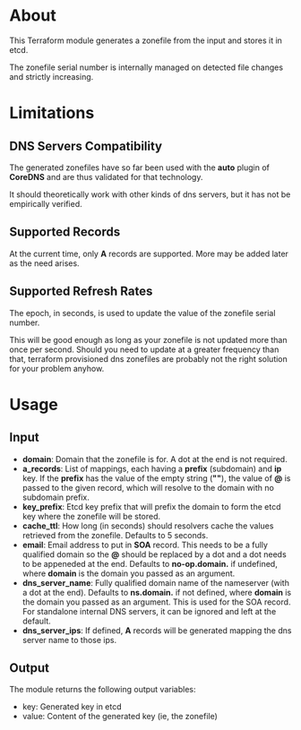 # About

This Terraform module generates a zonefile from the input and stores it in etcd.

The zonefile serial number is internally managed on detected file changes and strictly increasing. 

# Limitations

## DNS Servers Compatibility

The generated zonefiles have so far been used with the **auto** plugin of **CoreDNS** and are thus validated for that technology.

It should theoretically work with other kinds of dns servers, but it has not be empirically verified.

## Supported Records

At the current time, only **A** records are supported. More may be added later as the need arises.

## Supported Refresh Rates

The epoch, in seconds, is used to update the value of the zonefile serial number.

This will be good enough as long as your zonefile is not updated more than once per second. Should you need to update at a greater frequency than that, terraform provisioned dns zonefiles are probably not the right solution for your problem anyhow.

# Usage

## Input

- **domain**: Domain that the zonefile is for. A dot at the end is not required.
- **a_records**: List of mappings, each having a **prefix** (subdomain) and **ip** key. If the **prefix** has the value of the empty string (**""**), the value of **@** is passed to the given record, which will resolve to the domain with no subdomain prefix.
- **key_prefix**: Etcd key prefix that will prefix the domain to form the etcd key where the zonefile will be stored.
- **cache_ttl**: How long (in seconds) should resolvers cache the values retrieved from the zonefile. Defaults to 5 seconds.
- **email**: Email address to put in **SOA** record. This needs to be a fully qualified domain so the **@** should be replaced by a dot and a dot needs to be appeneded at the end. Defaults to **no-op.domain.** if undefined, where **domain** is the domain you passed as an argument.
- **dns_server_name**: Fully qualified domain name of the nameserver (with a dot at the end). Defaults to **ns.domain.** if not defined, where **domain** is the domain you passed as an argument. This is used for the SOA record. For standalone internal DNS servers, it can be ignored and left at the default.
- **dns_server_ips**: If defined, **A** records will be generated mapping the dns server name to those ips.

## Output

The module returns the following output variables:

- key: Generated key in etcd
- value: Content of the generated key (ie, the zonefile)
